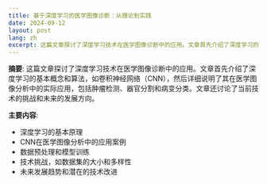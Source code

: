 ```yaml
---
title: 基于深度学习的医学图像诊断：从理论到实践
date: 2024-09-12
layout: post
lang: zh
excerpt: 这篇文章探讨了深度学习技术在医学图像诊断中的应用。文章首先介绍了深度学习的基本概念和算法，如卷积神经网络（CNN），然后详细说明了其在医学图像分析中的实际应用，包括肿瘤检测、器官分割和病变分类。文章还讨论了当前技术的挑战和未来的发展方向。
---
```

**摘要**:
这篇文章探讨了深度学习技术在医学图像诊断中的应用。文章首先介绍了深度学习的基本概念和算法，如卷积神经网络（CNN），然后详细说明了其在医学图像分析中的实际应用，包括肿瘤检测、器官分割和病变分类。文章还讨论了当前技术的挑战和未来的发展方向。

**主要内容**:
- 深度学习的基本原理
- CNN在医学图像分析中的应用案例
- 数据预处理和模型训练
- 技术挑战，如数据集的大小和多样性
- 未来发展趋势和潜在的技术改进
